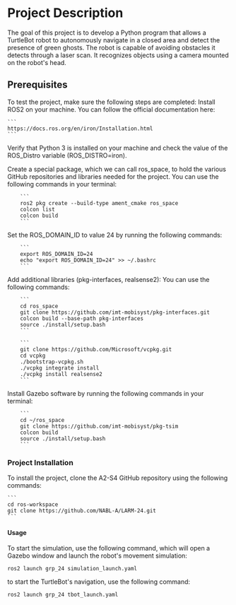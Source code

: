 # Project Description

The goal of this project is to develop a Python program that allows a TurtleBot robot to autonomously navigate in a closed area and detect the presence of green ghosts.
The robot is capable of avoiding obstacles it detects through a laser scan. It recognizes objects using a camera mounted on the robot's head.


## Prerequisites

To test the project, make sure the following steps are completed:
Install ROS2 on your machine.
You can follow the official documentation here: 

    ```
    https://docs.ros.org/en/iron/Installation.html
    ```

Verify that Python 3 is installed on your machine and check the value of the ROS_Distro variable (ROS_DISTRO=iron).

Create a special package, which we can call ros_space, to hold the various GitHub repositories and libraries needed for the project.
You can use the following commands in your terminal:

        ```
        ros2 pkg create --build-type ament_cmake ros_space
        colcon list
        colcon build
        ```

Set the ROS_DOMAIN_ID to value 24 by running the following commands:

        ```
        export ROS_DOMAIN_ID=24
        echo "export ROS_DOMAIN_ID=24" >> ~/.bashrc
        ```

Add additional libraries (pkg-interfaces, realsense2):
You can use the following commands:

        ```
        cd ros_space
        git clone https://github.com/imt-mobisyst/pkg-interfaces.git
        colcon build --base-path pkg-interfaces
        source ./install/setup.bash
        ```

        ```
        git clone https://github.com/Microsoft/vcpkg.git
        cd vcpkg
        ./bootstrap-vcpkg.sh
        ./vcpkg integrate install
        ./vcpkg install realsense2
        ```
    
Install Gazebo software by running the following commands in your terminal:

        ```
        cd ~/ros_space
        git clone https://github.com/imt-mobisyst/pkg-tsim
        colcon build
        source ./install/setup.bash
        ```



### Project Installation

To install the project, clone the A2-S4 GitHub repository using the following commands:

    ```
    cd ros-workspace
    git clone https://github.com/NABL-A/LARM-24.git
    ```
#### Usage

To start the simulation, use the following command, which will open a Gazebo window and launch the robot's movement simulation:
    
    ros2 launch grp_24 simulation_launch.yaml

to start the TurtleBot's navigation, use the following command:
   
    ros2 launch grp_24 tbot_launch.yaml